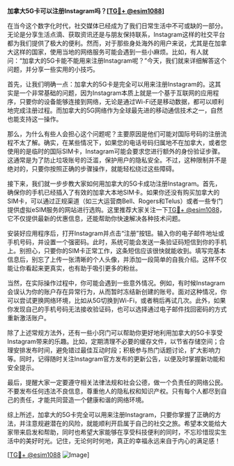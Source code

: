 **加拿大5G卡可以注册Instagram吗？[[TG💪+ @esim1088](https://t.me/s/esim1088)]**

在当今这个数字化时代，社交媒体已经成为了我们日常生活中不可或缺的一部分。无论是分享生活点滴、获取资讯还是与朋友保持联系，Instagram这样的社交平台都为我们提供了极大的便利。然而，对于那些身处海外的用户来说，尤其是在加拿大这样的国家，使用当地的网络服务可能会遇到一些小麻烦。比如，有人就问：“加拿大的5G卡能不能用来注册Instagram呢？”今天，我们就来详细解答这个问题，并分享一些实用的小技巧。

首先，让我们明确一点：加拿大的5G卡是完全可以用来注册Instagram的。这其实是一个非常基础的问题，因为Instagram本质上就是一个基于互联网的应用程序，只要你的设备能够连接到网络，无论是通过Wi-Fi还是移动数据，都可以顺利地完成注册过程。而加拿大的5G网络作为全球最先进的移动通信技术之一，自然也能支持这一操作。

那么，为什么有些人会担心这个问题呢？主要原因是他们可能对国际号码的注册流程不太了解。确实，在某些情况下，如果您的电话号码归属地不在加拿大，或者您使用的是临时的国际SIM卡，Instagram可能会要求您进行额外的身份验证步骤。这通常是为了防止垃圾账号的泛滥，保护用户的隐私安全。不过，这种限制并不是绝对的，只要你按照正确的步骤操作，就能轻松绕过这些障碍。

接下来，我们就一步步教大家如何用加拿大的5G卡成功注册Instagram。首先，确保你的手机已经插入了有效的加拿大本地SIM卡。如果你还没有购买加拿大的SIM卡，可以通过正规渠道（如三大运营商Bell、Rogers和Telus）或者一些专门提供虚拟eSIM服务的网站进行选购。这里推荐大家关注一下[TG💪+ @esim1088](https://t.me/s/esim1088)，它不仅提供最新的优惠信息，还能帮助你快速解决各种技术问题。

安装好应用程序后，打开Instagram并点击“注册”按钮。输入你的电子邮件地址或手机号码，并设置一个强密码。此时，系统可能会发送一条验证码短信到你的手机上。别担心，只要你的SIM卡正常工作，这条短信应该很快就能收到。填写完基本信息后，别忘了上传一张清晰的个人头像，并添加一段简单的自我介绍。这样不仅能让你看起来更真实，也有助于吸引更多的粉丝。

当然，在实际操作过程中，你可能会遇到一些意外情况。例如，有时候Instagram会误认为你的账户存在异常行为，从而暂时冻结新创建的账号。面对这种情况，你可以尝试更换网络环境，比如从5G切换到Wi-Fi，或者稍后再试几次。此外，如果你发现自己的手机号码无法接收验证码，也可以选择通过电子邮件找回密码的方式重新激活账户。

除了上述常规方法外，还有一些小窍门可以帮助你更好地利用加拿大的5G卡享受Instagram带来的乐趣。比如，定期清理不必要的缓存文件，以节省存储空间；合理安排发布时间，避免错过最佳互动时段；积极参与热门话题讨论，扩大影响力等。同时，记得随时关注Instagram官方发布的更新公告，以便及时掌握新功能和安全提示。

最后，提醒大家一定要遵守相关法律法规和社会公德，做一个负责任的网络公民。不要发布任何违法不良信息，尊重他人的隐私权和知识产权。只有每个人都尽到自己的责任，才能共同营造一个健康和谐的网络环境。

综上所述，加拿大的5G卡完全可以用来注册Instagram，只要你掌握了正确的方法，并注意规避潜在的风险，就能顺利开启属于自己的社交之旅。希望本文能给大家带来启发和帮助，同时也希望大家能够在享受科技便利的同时，不忘珍惜现实生活中的美好时光。记住，无论何时何地，真正的幸福永远来自于内心的满足感！

[[TG💪+ @esim1088](https://t.me/s/esim1088) ![Image](https://i.postimg.cc/4NQfJmqS/Snipaste-2025-05-13-00-14-12.png)]
